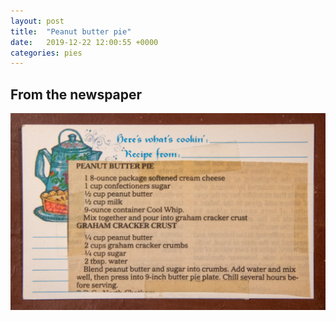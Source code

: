 ```yaml
---
layout: post
title:  "Peanut butter pie"
date:   2019-12-22 12:00:55 +0000
categories: pies
---
```


## From the newspaper

![](/assets/pies/peanut-butter-pie.jpg)